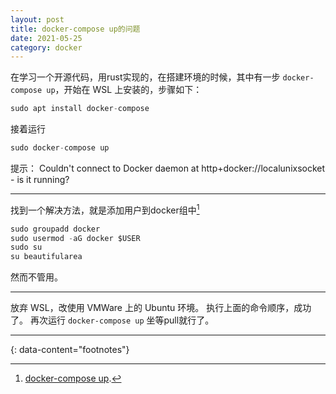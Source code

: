 ```yaml
---
layout: post
title: docker-compose up的问题
date: 2021-05-25
category: docker
---
```


在学习一个开源代码，用rust实现的，在搭建环境的时候，其中有一步 `docker-compose up`，开始在 WSL 上安装的，步骤如下：  

```c
sudo apt install docker-compose
```

接着运行 

```c
sudo docker-compose up
```

提示： Couldn't connect to Docker daemon at http+docker://localunixsocket - is it running?  

***

找到一个解决方法，就是添加用户到docker组中[^1]  

```c
sudo groupadd docker
sudo usermod -aG docker $USER
sudo su 
su beautifularea
```

然而不管用。  

***

放弃 WSL，改使用 VMWare 上的 Ubuntu 环境。 执行上面的命令顺序，成功了。 再次运行 `docker-compose up` 坐等pull就行了。  


---
{: data-content="footnotes"}

[^1]: [docker-compose up](https://github.com/docker/compose/issues/4181).  

